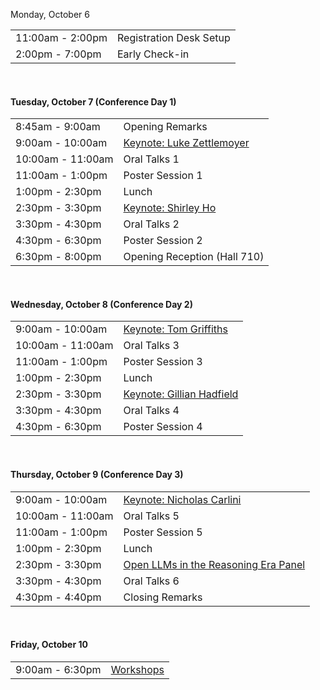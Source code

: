 Monday, October 6

<table>
<tr><td><div class="text-secondary">11:00am - 2:00pm</div></td><td>Registration Desk Setup</td></tr>
<tr><td><div class="text-secondary">2:00pm - 7:00pm</div></td><td>Early Check-in</td></tr>
</table>

<br/>
<h4>Tuesday, October 7 (Conference Day 1)</h4>

<table>
<tr><td><div class="text-secondary">8:45am - 9:00am</div></td><td>Opening Remarks</td></tr>
<!-- <tr><td colspan=2 style="font-style:italic">Session 1 (Sponsored by <a href="#">TBD</a>)</td></tr> -->
<tr><td><div class="text-secondary">9:00am - 10:00am</div></td><td><a href="/plenary.html">Keynote: Luke Zettlemoyer</a></td></tr>
<tr><td><div class="text-secondary">10:00am - 11:00am</div></td><td>Oral Talks 1</td></tr>
<tr><td><div class="text-secondary">11:00am - 1:00pm</div></td><td>Poster Session 1</td></tr>
<tr><td><div class="text-secondary">1:00pm - 2:30pm</div></td><td>Lunch</td></tr>
<!-- <tr><td colspan=2 style="font-style:italic">Session 2 (Sponsored by <a href="#">TBD</a>)</td></tr> -->
<tr><td><div class="text-secondary">2:30pm - 3:30pm</div></td><td><a href="/plenary.html">Keynote: Shirley Ho</a></td></tr>
<tr><td><div class="text-secondary">3:30pm - 4:30pm</div></td><td>Oral Talks 2</td></tr>
<tr><td><div class="text-secondary">4:30pm - 6:30pm</div></td><td>Poster Session 2</td></tr>
<tr><td><div class="text-secondary">6:30pm - 8:00pm</div></td><td>Opening Reception (Hall 710)</td></tr>
</table>

<br/>
<h4>Wednesday, October 8 (Conference Day 2)</h4>

<table>
<tr><td><div class="text-secondary">9:00am - 10:00am</div></td><td><a href="/plenary.html">Keynote: Tom Griffiths</a></td></tr>
<tr><td><div class="text-secondary">10:00am - 11:00am</div></td><td>Oral Talks 3</td></tr>
<tr><td><div class="text-secondary">11:00am - 1:00pm</div></td><td>Poster Session 3</td></tr>
<tr><td><div class="text-secondary">1:00pm - 2:30pm</div></td><td>Lunch</td></tr>
<tr><td><div class="text-secondary">2:30pm - 3:30pm</div></td><td><a href="/plenary.html">Keynote: Gillian Hadfield</a></td></tr>
<tr><td><div class="text-secondary">3:30pm - 4:30pm</div></td><td>Oral Talks 4</td></tr>
<tr><td><div class="text-secondary">4:30pm - 6:30pm</div></td><td>Poster Session 4</td></tr>
</table>

<br/>
<h4>Thursday, October 9 (Conference Day 3)</h4>

<table>
<tr><td><div class="text-secondary">9:00am - 10:00am</div></td><td><a href="/plenary.html">Keynote: Nicholas Carlini</a></td></tr>
<tr><td><div class="text-secondary">10:00am - 11:00am</div></td><td>Oral Talks 5</td></tr>
<tr><td><div class="text-secondary">11:00am - 1:00pm</div></td><td>Poster Session 5</td></tr>
<tr><td><div class="text-secondary">1:00pm - 2:30pm</div></td><td>Lunch</td></tr>
<tr><td><div class="text-secondary">2:30pm - 3:30pm</div></td><td><a href="/plenary.html#reasoning-era-panel">Open LLMs in the Reasoning Era Panel</a></td></tr>
<tr><td><div class="text-secondary">3:30pm - 4:30pm</div></td><td>Oral Talks 6</td></tr>
<tr><td><div class="text-secondary">4:30pm - 4:40pm</div></td><td>Closing Remarks</td></tr>
</table>

<br/>
<h4>Friday, October 10</h4>

<table>
<tr><td><div class="text-secondary">9:00am - 6:30pm</div></td><td><a href="/workshops.html">Workshops</a></td></tr>
</table>
